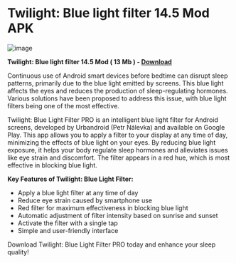 # Twilight: Blue light filter 14.5 Mod APK

![image](https://gist.github.com/user-attachments/assets/45048311-0143-48ed-94fb-8145669ed0be)

**Twilight: Blue light filter 14.5 Mod ( 13 Mb ) - [Download](https://dlgram.com/AnGkQ)**

Continuous use of Android smart devices before bedtime can disrupt sleep patterns, primarily due to the blue light emitted by screens. This blue light affects the eyes and reduces the production of sleep-regulating hormones. Various solutions have been proposed to address this issue, with blue light filters being one of the most effective.

Twilight: Blue Light Filter PRO is an intelligent blue light filter for Android screens, developed by Urbandroid (Petr Nálevka) and available on Google Play. This app allows you to apply a filter to your display at any time of day, minimizing the effects of blue light on your eyes. By reducing blue light exposure, it helps your body regulate sleep hormones and alleviates issues like eye strain and discomfort. The filter appears in a red hue, which is most effective in blocking blue light.

**Key Features of Twilight: Blue Light Filter:**
- Apply a blue light filter at any time of day
- Reduce eye strain caused by smartphone use
- Red filter for maximum effectiveness in blocking blue light
- Automatic adjustment of filter intensity based on sunrise and sunset
- Activate the filter with a single tap
- Simple and user-friendly interface

Download Twilight: Blue Light Filter PRO today and enhance your sleep quality!